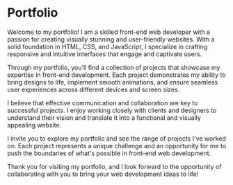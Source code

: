 # Portfolio

Welcome to my portfolio! I am a skilled front-end web developer with a passion for creating visually stunning and user-friendly websites. With a solid foundation in HTML, CSS, and JavaScript, I specialize in crafting responsive and intuitive interfaces that engage and captivate users.

Through my portfolio, you'll find a collection of projects that showcase my expertise in front-end development. Each project demonstrates my ability to bring designs to life, implement smooth animations, and ensure seamless user experiences across different devices and screen sizes.

I believe that effective communication and collaboration are key to successful projects. I enjoy working closely with clients and designers to understand their vision and translate it into a functional and visually appealing website.

I invite you to explore my portfolio and see the range of projects I've worked on. Each project represents a unique challenge and an opportunity for me to push the boundaries of what's possible in front-end web development.

Thank you for visiting my portfolio, and I look forward to the opportunity of collaborating with you to bring your web development ideas to life!





